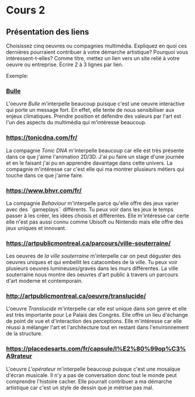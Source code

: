 # Cours 2
## Présentation des liens
Choisissez cinq oeuvres ou compagnies multimédia. Expliquez en quoi ces dernières pourraient contribuer à votre démarche artistique? Pourquoi vous intéressent-t-elles? Comme titre, mettez un lien vers un site relié à votre oeuvre ou entreprise. Écrire 2 à 3 lignes par lien.

Exemple: 
### [Bulle](https://www.onf.ca/interactif/bulle/) 
L'oeuvre *Bulle* m'interpelle beaucoup puisque c'est une oeuvre interactive qui porte un message fort. En effet, elle tente de nous sensibiliser aux enjeux climatiques. Prendre position et défendre des valeurs par l'art est l'un des aspects du multimédia qui m'intéresse beaucoup. 

### https://tonicdna.com/fr/
La compagnie *Tonic DNA* m'interpelle beaucoup car elle est très présente dans ce que j'aime l'animation 2D/3D. J'ai pu faire un stage d'une journée et en le faisant j'ai pu en apprendre davantage dans cette univers. La compagnie m'intéresse car c'est elle qui ma montrer plusieurs métiers qui touche dans ce que j'aime faire.

### https://www.bhvr.com/fr/
La compagnie *Behaviour* m'interpelle parce qu'elle offre des jeux varier avec des ¨gameplays¨ différents. Tu peux voir dans les jeux le temps passer à les créer, les idées choisis et différentes. Elle m'intéresse car certe elle n'est pas aussi connu comme Ubisoft ou Nintendo mais elle offre des jeux uniques et innovant. 

### https://artpublicmontreal.ca/parcours/ville-souterraine/
Les oeuvres de *la ville souterraine* m'interpelle car on peut déguster des oeuvres uniques et qui embellit les catacombes de la ville. Tu peux voir plusieurs oeuvres lumineuses/gravés dans les murs différentes. La ville souterraine nous montre des oeuvres d'art public à travers un parcours d'art moderne et contemporain.

### http://artpublicmontreal.ca/oeuvre/translucide/
L'oeuvre *Translucide* m'interpelle car elle est unique dans son genre et elle est très importante pour Le Palais des Congrès. Elle offre un lieu d'échange de point de vue et d'interaction des perceptions. Elle m'intéresse car elle réussi à mélanger l'art et l'architecture tout en restant dans l'environnement de la structure.

### https://placedesarts.com/fr/capsule/l%E2%80%99op%C3%A9rateur
L'oeuvre *L'opérateur* m'interpelle beaucoup puisque c'est une mosaïque d'écran musicale. Il n'y a pas de conversation donc tout le monde peut comprendre l'histoire cacher. Elle pourrait contribuer a ma démarche artistique car c'est un style de dessin que je métrise pas mal.
